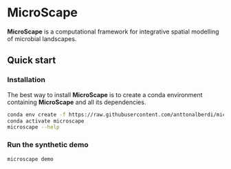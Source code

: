 # MicroScape

**MicroScape** is a computational framework for integrative spatial modelling of microbial landscapes.

## Quick start

### Installation

The best way to install **MicroScape** is to create a conda environment containing **MicroScape** and all its dependencies.

```bash
conda env create -f https://raw.githubusercontent.com/anttonalberdi/microscape/refs/heads/main/envs/microscape.yaml
conda activate microscape
microscape --help
```

### Run the synthetic demo

```bash
microscape demo
```


